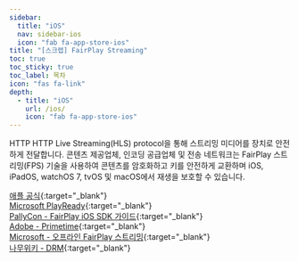 ```yaml
---
sidebar:
  title: "iOS"
  nav: sidebar-ios
  icon: "fab fa-app-store-ios"
title: "[스크랩] FairPlay Streaming"
toc: true
toc_sticky: true
toc_label: 목차
icon: "fas fa-link"
depth: 
  - title: "iOS"
    url: /ios/
    icon: "fab fa-app-store-ios"
---
```

HTTP HTTP Live Streaming(HLS) protocol을 통해 스트리밍 미디어를 장치로 안전하게 전달합니다. 
콘텐츠 제공업체, 인코딩 공급업체 및 전송 네트워크는 FairPlay 스트리밍(FPS) 기술을 사용하여 콘텐츠를 암호화하고 키를 안전하게 교환하며 iOS, iPadOS, watchOS 7, tvOS 및 macOS에서 재생을 보호할 수 있습니다.

[<i class="fas fa-link"></i> 애플 공식](https://developer.apple.com/streaming/fps/){:target="_blank"}  
[<i class="fas fa-link"></i> Microsoft PlayReady](https://docs.microsoft.com/ko-kr/azure/media-services/previous/media-services-protect-hls-with-fairplay){:target="_blank"}  
[<i class="fas fa-link"></i> PallyCon - FairPlay iOS SDK 가이드](https://pallycon.com/docs/ko/multidrm/clients/fairplay-ios/){:target="_blank"}  
[<i class="fas fa-link"></i> Adobe - Primetime](https://experienceleague.adobe.com/docs/primetime/drm/multi-drm-workflows/package-license-play/fairplay-workflow.html?lang=ko){:target="_blank"}  
[<i class="fas fa-link"></i> Microsoft - 오프라인 FairPlay 스트리밍](https://docs.microsoft.com/ko-kr/azure/media-services/latest/drm-offline-fairplay-for-ios-concept){:target="_blank"}  
[<i class="fas fa-link"></i> 나무위키 - DRM](https://namu.wiki/w/DRM){:target="_blank"}
